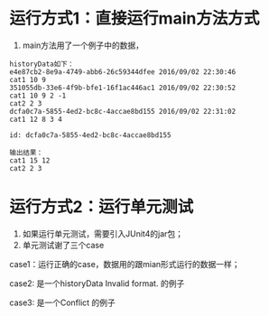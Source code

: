 
# 运行方式1：直接运行main方法方式

1. main方法用了一个例子中的数据，

```
historyData如下：
e4e87cb2-8e9a-4749-abb6-26c59344dfee 2016/09/02 22:30:46
cat1 10 9
351055db-33e6-4f9b-bfe1-16f1ac446ac1 2016/09/02 22:30:52
cat1 10 9 2 -1
cat2 2 3
dcfa0c7a-5855-4ed2-bc8c-4accae8bd155 2016/09/02 22:31:02
cat1 12 8 3 4

id: dcfa0c7a-5855-4ed2-bc8c-4accae8bd155

输出结果：
cat1 15 12
cat2 2 3
```

# 运行方式2：运行单元测试
1. 如果运行单元测试，需要引入JUnit4的jar包；
2. 单元测试谢了三个case

case1：运行正确的case，数据用的跟mian形式运行的数据一样； 

case2:
是一个historyData Invalid format. 的例子
  
case3: 是一个Conflict 的例子

